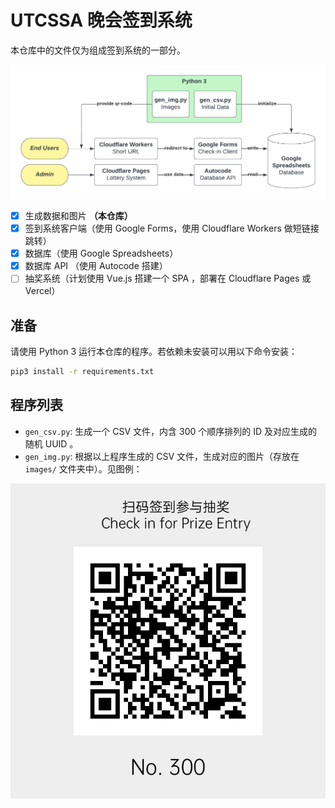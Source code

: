# UTCSSA 晚会签到系统

本仓库中的文件仅为组成签到系统的一部分。

![](structure.png)

- [x] 生成数据和图片 **（本仓库）**
- [x] 签到系统客户端（使用 Google Forms，使用 Cloudflare Workers 做短链接跳转）
- [x] 数据库（使用 Google Spreadsheets）
- [x] 数据库 API （使用 Autocode 搭建）
- [ ] 抽奖系统（计划使用 Vue.js 搭建一个 SPA ，部署在 Cloudflare Pages 或 Vercel）

## 准备

请使用 Python 3 运行本仓库的程序。若依赖未安装可以用以下命令安装：

```sh
pip3 install -r requirements.txt
```

## 程序列表

- `gen_csv.py`: 生成一个 CSV 文件，内含 300 个顺序排列的 ID 及对应生成的随机 UUID 。
- `gen_img.py`: 根据以上程序生成的 CSV 文件，生成对应的图片（存放在 `images/` 文件夹中）。见图例：

![](example.jpg)
